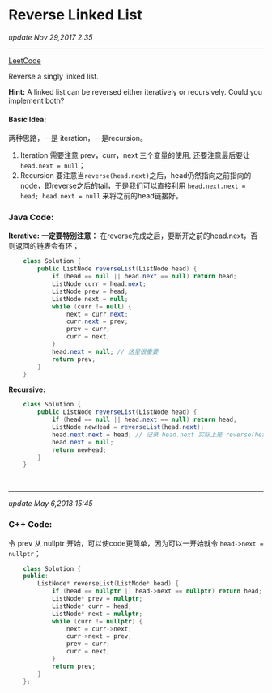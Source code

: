 # Reverse Linked List
_update Nov 29,2017  2:35_

---
[LeetCode](https://leetcode.com/problems/reverse-linked-list/description/)

Reverse a singly linked list.


**Hint:**
A linked list can be reversed either iteratively or recursively. Could you implement both?

#### Basic Idea:
两种思路，一是 iteration，一是recursion。  

1. Iteration 需要注意 prev，curr，next 三个变量的使用, 还要注意最后要让 `head.next = null`；
2. Recursion 要注意当`reverse(head.next)`之后，head仍然指向之前指向的node，即reverse之后的tail，于是我们可以直接利用 `head.next.next = head; head.next = null` 来将之前的head链接好。

### Java Code:
**Iterative:**
**一定要特别注意：** 在reverse完成之后，要断开之前的head.next，否则返回的链表会有环；
```java
    class Solution {
        public ListNode reverseList(ListNode head) {
            if (head == null || head.next == null) return head;
            ListNode curr = head.next;
            ListNode prev = head;
            ListNode next = null;
            while (curr != null) {
                next = curr.next;
                curr.next = prev;
                prev = curr;
                curr = next;
            }
            head.next = null; // 这里很重要
            return prev;
        }
    }
```
**Recursive:**
```java
    class Solution {
        public ListNode reverseList(ListNode head) {
            if (head == null || head.next == null) return head;
            ListNode newHead = reverseList(head.next);
            head.next.next = head; // 记录 head.next 实际上是 reverse(head.next) 的尾
            head.next = null;
            return newHead;
        }
    }
```

<br>

---
_update May 6,2018  15:45_

### C++ Code:
令 prev 从 nullptr 开始，可以使code更简单，因为可以一开始就令 `head->next = nullptr`；
```cpp
    class Solution {
    public:
        ListNode* reverseList(ListNode* head) {
            if (head == nullptr || head->next == nullptr) return head;
            ListNode* prev = nullptr;
            ListNode* curr = head;
            ListNode* next = nullptr;
            while (curr != nullptr) {
                next = curr->next;
                curr->next = prev;
                prev = curr;
                curr = next;
            }
            return prev;
        }
    };
```

















